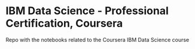 # IBM Data Science - Professional Certification, Coursera

Repo with the notebooks related to the Coursera IBM Data Science course
